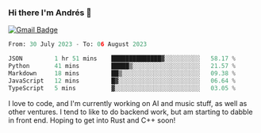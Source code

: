 ### Hi there I'm Andrés :lemon:

[![Gmail Badge](https://img.shields.io/badge/-gmail-c14438?style=flat-square&logo=Gmail&logoColor=white&link=mailto:houshuai0816@gmail.com)](mailto:ahduvvuri@gmail.com)

<!--START_SECTION:waka-->

```python
From: 30 July 2023 - To: 06 August 2023

JSON         1 hr 51 mins    ██████████████▓░░░░░░░░░░   58.17 %
Python       41 mins         █████▒░░░░░░░░░░░░░░░░░░░   21.57 %
Markdown     18 mins         ██▒░░░░░░░░░░░░░░░░░░░░░░   09.38 %
JavaScript   12 mins         █▓░░░░░░░░░░░░░░░░░░░░░░░   06.64 %
TypeScript   5 mins          ▓░░░░░░░░░░░░░░░░░░░░░░░░   03.05 %
```

<!--END_SECTION:waka-->

I love to code, and I'm currently working on AI and music stuff, as well as other ventures. I tend to like to do backend work, but am starting to dabble in front end. Hoping to get into Rust and C++ soon!
